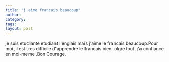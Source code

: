 ```yaml
---
title: "j aime francais beaucoup"
author:
category: 
tags: 
layout: post
---
```

je suis etudiante etudiant l'englais mais j'aime le francais beaucoup.Pour moi ,il est tres difficile d'apprendre le francais bien. olgre tout ,j'a confiance en moi-meme .Bon Courage.


